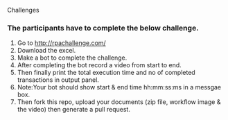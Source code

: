 Challenges

### The participants have to complete the below challenge.


1. Go to http://rpachallenge.com/
2. Download the excel. 
3. Make a bot to complete the challenge.
4. After completing the bot record a video from start to end. 
5. Then finally print the total execution time and no of completed transactions in output panel.
6. Note:Your bot should show start & end time hh:mm:ss:ms in a messgae box.
7. Then fork this repo, upload your documents (zip file, workflow image & the video) then generate a pull request.

